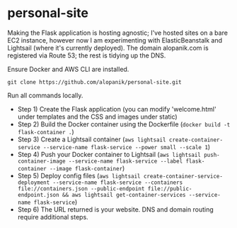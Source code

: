# personal-site

Making the Flask application is hosting agnostic; I've hosted sites on a bare EC2 instance, however now I am experimenting with ElasticBeanstalk and Lightsail (where it's currently deployed). The domain alopanik.com is registered via Route 53; the rest is tidying up the DNS.

Ensure Docker and AWS CLI are installed.

```
git clone https://github.com/alopanik/personal-site.git
```

Run all commands locally.

- Step 1) Create the Flask application (you can modify 'welcome.html' under templates and the CSS and images under static)
- Step 2) Build the Docker container using the Dockerfile (```docker build -t flask-container .```)
- Step 3) Create a Lightsail container (```aws lightsail create-container-service --service-name flask-service --power small --scale 1```)
- Step 4) Push your Docker container to Lightsail (```aws lightsail push-container-image --service-name flask-service --label flask-container --image flask-container```)
- Step 5) Deploy config files (```aws lightsail create-container-service-deployment --service-name flask-service --containers file://containers.json --public-endpoint file://public-endpoint.json && aws lightsail get-container-services --service-name flask-service```)
- Step 6) The URL returned is your website. DNS and domain routing require additional steps.

